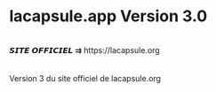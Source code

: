 # lacapsule.app Version 3.0
<br>
𝙎𝙄𝙏𝙀 𝙊𝙁𝙁𝙄𝘾𝙄𝙀𝙇 ⇉ https://lacapsule.org
<br><br><br>
Version 3 du site officiel de lacapsule.org
<br>
